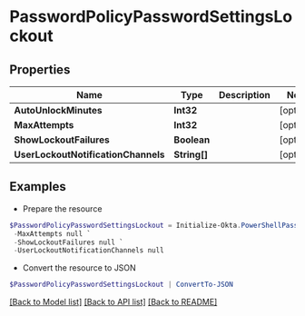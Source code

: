 # PasswordPolicyPasswordSettingsLockout
## Properties

Name | Type | Description | Notes
------------ | ------------- | ------------- | -------------
**AutoUnlockMinutes** | **Int32** |  | [optional] 
**MaxAttempts** | **Int32** |  | [optional] 
**ShowLockoutFailures** | **Boolean** |  | [optional] 
**UserLockoutNotificationChannels** | **String[]** |  | [optional] 

## Examples

- Prepare the resource
```powershell
$PasswordPolicyPasswordSettingsLockout = Initialize-Okta.PowerShellPasswordPolicyPasswordSettingsLockout  -AutoUnlockMinutes null `
 -MaxAttempts null `
 -ShowLockoutFailures null `
 -UserLockoutNotificationChannels null
```

- Convert the resource to JSON
```powershell
$PasswordPolicyPasswordSettingsLockout | ConvertTo-JSON
```

[[Back to Model list]](../README.md#documentation-for-models) [[Back to API list]](../README.md#documentation-for-api-endpoints) [[Back to README]](../README.md)

